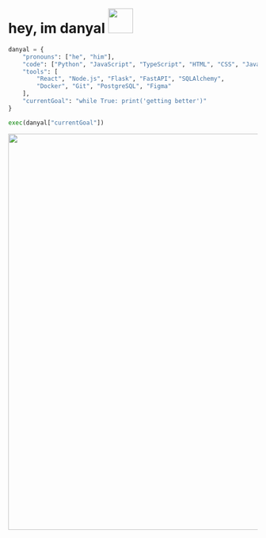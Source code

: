 <h1> hey, im danyal <img src="https://media.giphy.com/media/mGcNjsfWAjY5AEZNw6/giphy.gif" width="50"></h1>

```py
danyal = {
    "pronouns": ["he", "him"],
    "code": ["Python", "JavaScript", "TypeScript", "HTML", "CSS", "Java"],
    "tools": [
        "React", "Node.js", "Flask", "FastAPI", "SQLAlchemy", 
        "Docker", "Git", "PostgreSQL", "Figma"
    ],
    "currentGoal": "while True: print('getting better')"
}

exec(danyal["currentGoal"])
```
<img src="https://64.media.tumblr.com/273208c8baea641cd195bf4d35bee269/fcd0238e9a5ba094-9f/s540x810/2c27c11a21d9956c9543b0bab26647527e66e01c.gif" width="800">
